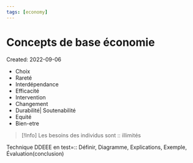 ```yaml
---
tags: [economy]
---
```

# Concepts de base économie
Created: 2022-09-06

- Choix
- Rareté
- Interdépendance
- Efficacité
- Intervention
- Changement
- Durabilité| Soutenabilité
- Equité
- Bien-etre

>[!Info]
>Les besoins des individus sont :: illimités
<!--SR:!2024-11-04,539,310-->

Technique DDEEE en test=:: Définir, Diagramme, Explications, Exemple, Évaluation(conclusion)
<!--SR:!2024-02-22,88,236-->


